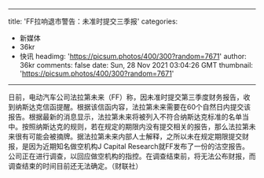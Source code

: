 
---
title: 'FF拉响退市警告：未准时提交三季报'
categories: 
 - 新媒体
 - 36kr
 - 快讯
headimg: 'https://picsum.photos/400/300?random=7671'
author: 36kr
comments: false
date: Sun, 28 Nov 2021 03:04:26 GMT
thumbnail: 'https://picsum.photos/400/300?random=7671'
---

<div>   
日前，电动汽车公司法拉第未来（FF）称，因未准时提交第三季度财务报告，收到纳斯达克信函提醒。根据该信函内容，法拉第未来需要在60个自然日内提交该报告。根据最新的消息显示，法拉第未来将被列入不符合纳斯达克标准的名单当中。按照纳斯达克的规则，若在规定的期限内没有提交相关的报告，那么法拉第未来很有可能会被摘牌。据法拉第未来内部人士解释，之所以未在规定期限提交财报，是因为近期知名做空机构J Capital Research就FF发布了一份的沽空报告。公司正在进行调查，以回应做空机构的指控。在调查结束前，将无法公布财报，而调查结束的时间目前还无法确定。（财联社）  
</div>
            